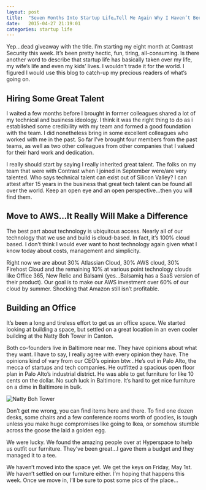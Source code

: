 ```yaml
---
layout: post
title:  "Seven Months Into Startup Life…Tell Me Again Why I Haven’t Been Blogging About It?"
date:   2015-04-27 21:19:01
categories: startup life
---
```


Yep…dead giveaway with the title. I’m starting my eight month at Contrast Security this week. It’s been pretty hectic, fun, tiring, all-consuming. Is there another word to describe that startup life has basically taken over my life, my wife’s life and even my kids’ lives. I wouldn’t trade it for the world. I figured I would use this blog to catch-up my precious readers of what’s going on.

## Hiring Some Great Talent

I waited a few months before I brought in former colleagues shared a lot of my technical and business ideology. I think it was the right thing to do as i established some credibility with my team and formed a good foundation with the team. I did nonetheless bring in some excellent colleagues who worked with me in the past. So far I’ve brought four members from the past teams, as well as two other colleagues from other companies that I valued for their hard work and dedication.

I really should start by saying I really inherited great talent. The folks on my team that were with Contrast when I joined in September were/are very talented. Who says technical talent can exist out of Silicon Valley? I can attest after 15 years in the business that great tech talent can be found all over the world. Keep an open eye and an open perspective…then you will find them.

## Move to AWS…It Really Will Make a Difference

The best part about technology is ubiquitous access. Nearly all of our technology that we use and build is cloud-based. In fact, it’s 100% cloud based. I don’t think I would ever want to host technology again given what I know today about costs, management and simplicity.

Right now we are about 30% Atlassian Cloud, 30% AWS cloud, 30% Firehost Cloud and the remaining 10% at various point technology clouds like Office 365, New Relic and Balsami (yes…Balsamiq has a SaaS version of their product). Our goal is to make our AWS investment over 60% of our cloud by summer. Shocking that Amazon still isn’t profitable.

## Building an Office

It’s been a long and tireless effort to get us an office space. We started looking at building a space, but settled on a great location in an even cooler building at the Natty Boh Tower in Canton.

Both co-founders live in Baltimore near me. They have opinions about what they want. I have to say, I really agree with every opinion they have. The opinions kind of vary from our CEO’s opinion btw…He’s out in Palo Alto, the mecca of startups and tech companies. He outfitted a spacious open floor plan in Palo Alto’s industrial district. He was able to get furniture for like 10 cents on the dollar. No such luck in Baltimore. It’s hard to get nice furniture on a dime in Baltimore in bulk.

![Natty Boh Tower](../../../../../images/nattyboh.jpeg)

Don’t get me wrong, you can find items here and there. To find one dozen desks, some chairs and a few conference rooms worth of goodies, is tough unless you make huge compromises like going to Ikea, or somehow stumble across the goose the laid a golden egg.

We were lucky. We found the amazing people over at Hyperspace to help us outfit our furniture. They’ve been great…I gave them a budget and they managed it to a tee.

We haven’t moved into the space yet. We get the keys on Friday, May 1st. We haven’t settled on our furniture either. I’m hoping that happens this week. Once we move in, I’ll be sure to post some pics of the place…

